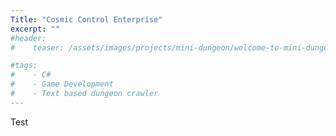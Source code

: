 ```yaml
---
Title: "Cosmic Control Enterprise"
excerpt: ""
#header:
#    teaser: /assets/images/projects/mini-dungeon/welcome-to-mini-dungeon.png

#tags:
#    - C#
#    - Game Development
#    - Text based dungeon crawler
---
```

Test